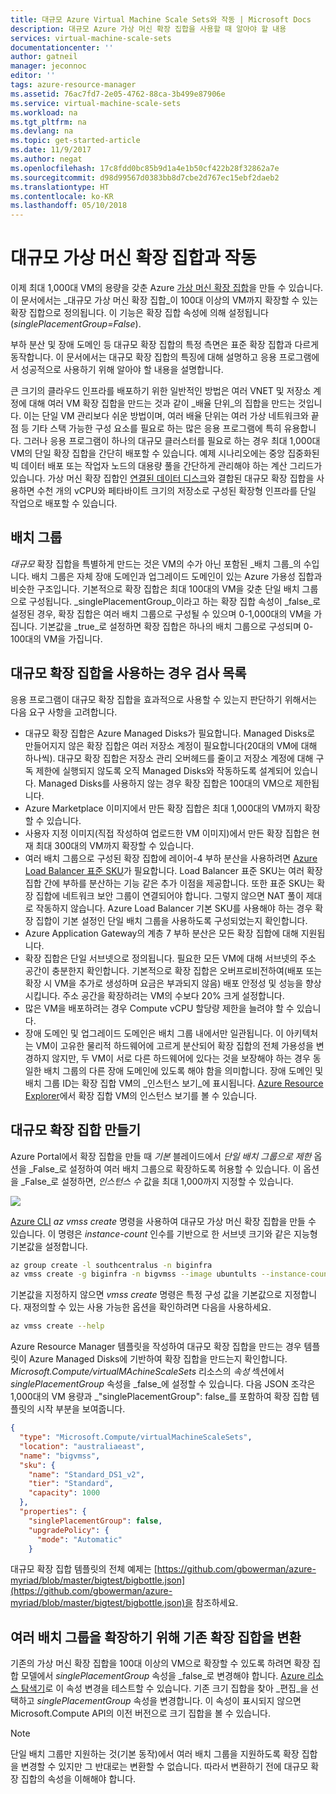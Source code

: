 ```yaml
---
title: 대규모 Azure Virtual Machine Scale Sets와 작동 | Microsoft Docs
description: 대규모 Azure 가상 머신 확장 집합을 사용할 때 알아야 할 내용
services: virtual-machine-scale-sets
documentationcenter: ''
author: gatneil
manager: jeconnoc
editor: ''
tags: azure-resource-manager
ms.assetid: 76ac7fd7-2e05-4762-88ca-3b499e87906e
ms.service: virtual-machine-scale-sets
ms.workload: na
ms.tgt_pltfrm: na
ms.devlang: na
ms.topic: get-started-article
ms.date: 11/9/2017
ms.author: negat
ms.openlocfilehash: 17c8fdd0bc85b9d1a4e1b50cf422b28f32862a7e
ms.sourcegitcommit: d98d99567d0383bb8d7cbe2d767ec15ebf2daeb2
ms.translationtype: HT
ms.contentlocale: ko-KR
ms.lasthandoff: 05/10/2018
---
```

# <a name="working-with-large-virtual-machine-scale-sets"></a>대규모 가상 머신 확장 집합과 작동
이제 최대 1,000대 VM의 용량을 갖춘 Azure [가상 머신 확장 집합](/azure/virtual-machine-scale-sets/)을 만들 수 있습니다. 이 문서에서는 _대규모 가상 머신 확장 집합_이 100대 이상의 VM까지 확장할 수 있는 확장 집합으로 정의됩니다. 이 기능은 확장 집합 속성에 의해 설정됩니다(_singlePlacementGroup=False_). 

부하 분산 및 장애 도메인 등 대규모 확장 집합의 특정 측면은 표준 확장 집합과 다르게 동작합니다. 이 문서에서는 대규모 확장 집합의 특징에 대해 설명하고 응용 프로그램에서 성공적으로 사용하기 위해 알아야 할 내용을 설명합니다. 

큰 크기의 클라우드 인프라를 배포하기 위한 일반적인 방법은 여러 VNET 및 저장소 계정에 대해 여러 VM 확장 집합을 만드는 것과 같이 _배율 단위_의 집합을 만드는 것입니다. 이는 단일 VM 관리보다 쉬운 방법이며, 여러 배율 단위는 여러 가상 네트워크와 끝점 등 기타 스택 가능한 구성 요소를 필요로 하는 많은 응용 프로그램에 특히 유용합니다. 그러나 응용 프로그램이 하나의 대규모 클러스터를 필요로 하는 경우 최대 1,000대 VM의 단일 확장 집합을 간단히 배포할 수 있습니다. 예제 시나리오에는 중앙 집중화된 빅 데이터 배포 또는 작업자 노드의 대용량 풀을 간단하게 관리해야 하는 계산 그리드가 있습니다. 가상 머신 확장 집합인 [연결된 데이터 디스크](virtual-machine-scale-sets-attached-disks.md)와 결합된 대규모 확장 집합을 사용하면 수천 개의 vCPU와 페타바이트 크기의 저장소로 구성된 확장형 인프라를 단일 작업으로 배포할 수 있습니다.

## <a name="placement-groups"></a>배치 그룹 
_대규모_ 확장 집합을 특별하게 만드는 것은 VM의 수가 아닌 포함된 _배치 그룹_의 수입니다. 배치 그룹은 자체 장애 도메인과 업그레이드 도메인이 있는 Azure 가용성 집합과 비슷한 구조입니다. 기본적으로 확장 집합은 최대 100대의 VM을 갖춘 단일 배치 그룹으로 구성됩니다. _singlePlacementGroup_이라고 하는 확장 집합 속성이 _false_로 설정된 경우, 확장 집합은 여러 배치 그룹으로 구성될 수 있으며 0-1,000대의 VM을 가집니다. 기본값을 _true_로 설정하면 확장 집합은 하나의 배치 그룹으로 구성되며 0-100대의 VM을 가집니다.

## <a name="checklist-for-using-large-scale-sets"></a>대규모 확장 집합을 사용하는 경우 검사 목록
응용 프로그램이 대규모 확장 집합을 효과적으로 사용할 수 있는지 판단하기 위해서는 다음 요구 사항을 고려합니다.

- 대규모 확장 집합은 Azure Managed Disks가 필요합니다. Managed Disks로 만들어지지 않은 확장 집합은 여러 저장소 계정이 필요합니다(20대의 VM에 대해 하나씩). 대규모 확장 집합은 저장소 관리 오버헤드를 줄이고 저장소 계정에 대해 구독 제한에 실행되지 않도록 오직 Managed Disks와 작동하도록 설계되어 있습니다. Managed Disks를 사용하지 않는 경우 확장 집합은 100대의 VM으로 제한됩니다.
- Azure Marketplace 이미지에서 만든 확장 집합은 최대 1,000대의 VM까지 확장할 수 있습니다.
- 사용자 지정 이미지(직접 작성하여 업로드한 VM 이미지)에서 만든 확장 집합은 현재 최대 300대의 VM까지 확장할 수 있습니다.
- 여러 배치 그룹으로 구성된 확장 집합에 레이어-4 부하 분산을 사용하려면 [Azure Load Balancer 표준 SKU](../load-balancer/load-balancer-standard-overview.md)가 필요합니다. Load Balancer 표준 SKU는 여러 확장 집합 간에 부하를 분산하는 기능 같은 추가 이점을 제공합니다. 또한 표준 SKU는 확장 집합에 네트워크 보안 그룹이 연결되어야 합니다. 그렇지 않으면 NAT 풀이 제대로 작동하지 않습니다. Azure Load Balancer 기본 SKU를 사용해야 하는 경우 확장 집합이 기본 설정인 단일 배치 그룹을 사용하도록 구성되었는지 확인합니다.
- Azure Application Gateway의 계층 7 부하 분산은 모든 확장 집합에 대해 지원됩니다.
- 확장 집합은 단일 서브넷으로 정의됩니다. 필요한 모든 VM에 대해 서브넷의 주소 공간이 충분한지 확인합니다. 기본적으로 확장 집합은 오버프로비전하여(배포 또는 확장 시 VM을 추가로 생성하며 요금은 부과되지 않음) 배포 안정성 및 성능을 향상시킵니다. 주소 공간을 확장하려는 VM의 수보다 20% 크게 설정합니다.
- 많은 VM을 배포하려는 경우 Compute vCPU 할당량 제한을 늘려야 할 수 있습니다.
- 장애 도메인 및 업그레이드 도메인은 배치 그룹 내에서만 일관됩니다. 이 아키텍처는 VM이 고유한 물리적 하드웨어에 고르게 분산되어 확장 집합의 전체 가용성을 변경하지 않지만, 두 VM이 서로 다른 하드웨어에 있다는 것을 보장해야 하는 경우 동일한 배치 그룹의 다른 장애 도메인에 있도록 해야 함을 의미합니다. 장애 도메인 및 배치 그룹 ID는 확장 집합 VM의 _인스턴스 보기_에 표시됩니다. [Azure Resource Explorer](https://resources.azure.com/)에서 확장 집합 VM의 인스턴스 보기를 볼 수 있습니다.


## <a name="creating-a-large-scale-set"></a>대규모 확장 집합 만들기
Azure Portal에서 확장 집합을 만들 때 _기본_ 블레이드에서 _단일 배치 그룹으로 제한_ 옵션을 _False_로 설정하여 여러 배치 그룹으로 확장하도록 허용할 수 있습니다. 이 옵션을 _False_로 설정하면, _인스턴스 수_ 값을 최대 1,000까지 지정할 수 있습니다.

![](./media/virtual-machine-scale-sets-placement-groups/portal-large-scale.png)

[Azure CLI](https://github.com/Azure/azure-cli) _az vmss create_ 명령을 사용하여 대규모 가상 머신 확장 집합을 만들 수 있습니다. 이 명령은 _instance-count_ 인수를 기반으로 한 서브넷 크기와 같은 지능형 기본값을 설정합니다.

```bash
az group create -l southcentralus -n biginfra
az vmss create -g biginfra -n bigvmss --image ubuntults --instance-count 1000
```
기본값을 지정하지 않으면 _vmss create_ 명령은 특정 구성 값을 기본값으로 지정합니다. 재정의할 수 있는 사용 가능한 옵션을 확인하려면 다음을 사용하세요.
```bash
az vmss create --help
```

Azure Resource Manager 템플릿을 작성하여 대규모 확장 집합을 만드는 경우 템플릿이 Azure Managed Disks에 기반하여 확장 집합을 만드는지 확인합니다. _Microsoft.Compute/virtualMAchineScaleSets_ 리소스의 _속성_ 섹션에서 _singlePlacementGroup_ 속성을 _false_에 설정할 수 있습니다. 다음 JSON 조각은 1,000대의 VM 용량과 _"singlePlacementGroup": false_를 포함하여 확장 집합 템플릿의 시작 부분을 보여줍니다.
```json
{
  "type": "Microsoft.Compute/virtualMachineScaleSets",
  "location": "australiaeast",
  "name": "bigvmss",
  "sku": {
    "name": "Standard_DS1_v2",
    "tier": "Standard",
    "capacity": 1000
  },
  "properties": {
    "singlePlacementGroup": false,
    "upgradePolicy": {
      "mode": "Automatic"
    }
```
대규모 확장 집합 템플릿의 전체 예제는 [https://github.com/gbowerman/azure-myriad/blob/master/bigtest/bigbottle.json](https://github.com/gbowerman/azure-myriad/blob/master/bigtest/bigbottle.json)을 참조하세요.

## <a name="converting-an-existing-scale-set-to-span-multiple-placement-groups"></a>여러 배치 그룹을 확장하기 위해 기존 확장 집합을 변환
기존의 가상 머신 확장 집합을 100대 이상의 VM으로 확장할 수 있도록 하려면 확장 집합 모델에서 _singlePlacementGroup_ 속성을 _false_로 변경해야 합니다. [Azure 리소스 탐색기](https://resources.azure.com/)로 이 속성 변경을 테스트할 수 있습니다. 기존 크기 집합을 찾아 _편집_을 선택하고 _singlePlacementGroup_ 속성을 변경합니다. 이 속성이 표시되지 않으면 Microsoft.Compute API의 이전 버전으로 크기 집합을 볼 수 있습니다.

>[!NOTE] 
단일 배치 그룹만 지원하는 것(기본 동작)에서 여러 배치 그룹을 지원하도록 확장 집합을 변경할 수 있지만 그 반대로는 변환할 수 없습니다. 따라서 변환하기 전에 대규모 확장 집합의 속성을 이해해야 합니다.


